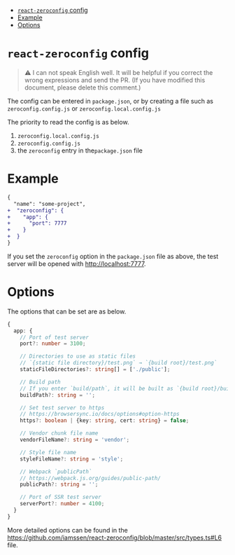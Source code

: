 <!-- START doctoc generated TOC please keep comment here to allow auto update -->
<!-- DON'T EDIT THIS SECTION, INSTEAD RE-RUN doctoc TO UPDATE -->


- [`react-zeroconfig` config](#react-zeroconfig-config)
- [Example](#example)
- [Options](#options)

<!-- END doctoc generated TOC please keep comment here to allow auto update -->

# `react-zeroconfig` config

> ⚠️ I can not speak English well. It will be helpful if you correct the wrong expressions and send the PR. (If you have modified this document, please delete this comment.)

The config can be entered in `package.json`, or by creating a file such as `zeroconfig.config.js` or `zeroconfig.local.config.js`

The priority to read the config is as below.

1. `zeroconfig.local.config.js`
2. `zeroconfig.config.js`
3. the `zeroconfig` entry in the`package.json` file

# Example

```diff
{
  "name": "some-project",
+  "zeroconfig": {
+    "app": {
+      "port": 7777
+    }
+  }
}
```

If you set the `zeroconfig` option in the `package.json` file as above, the test server will be opened with <http://localhost:7777>.

# Options

The options that can be set are as below.

```typescript
{
  app: {
    // Port of test server
    port?: number = 3100;

    // Directories to use as static files
    // `{static file directory}/test.png` → `{build root}/test.png`
    staticFileDirectories?: string[] = ['./public'];

    // Build path
    // If you enter `build/path`, it will be built as `{build root}/build/path/app.js`
    buildPath?: string = '';

    // Set test server to https
    // https://browsersync.io/docs/options#option-https
    https?: boolean | {key: string, cert: string} = false;

    // Vendor chunk file name
    vendorFileName?: string = 'vendor';

    // Style file name
    styleFileName?: string = 'style';

    // Webpack `publicPath`
    // https://webpack.js.org/guides/public-path/
    publicPath?: string = '';

    // Port of SSR test server
    serverPort?: number = 4100;
  }
}
```

More detailed options can be found in the <https://github.com/iamssen/react-zeroconfig/blob/master/src/types.ts#L6> file.